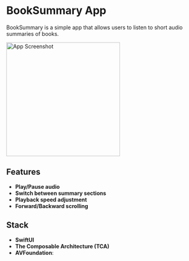 # BookSummary App

BookSummary is a simple app that allows users to listen to short audio summaries of books.
<div><img src="https://github.com/user-attachments/assets/a233a8f5-9e2f-4872-84a2-6fc06622d50d" alt="App Screenshot" width="300"/></div>

## Features
- **Play/Pause audio**
- **Switch between summary sections**
- **Playback speed adjustment** 
- **Forward/Backward scrolling**

## Stack
- **SwiftUI**
- **The Composable Architecture (TCA)**
- **AVFoundation**: 
